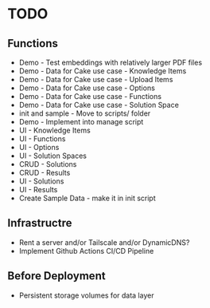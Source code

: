# TODO

## Functions
- Demo - Test embeddings with relatively larger PDF files
- Demo - Data for Cake use case - Knowledge Items
- Demo - Data for Cake use case - Upload Items
- Demo - Data for Cake use case - Options
- Demo - Data for Cake use case - Functions
- Demo - Data for Cake use case - Solution Space
- init and sample - Move to scripts/ folder
- Demo - Implement into manage script
- UI - Knowledge Items
- UI - Functions
- UI - Options
- UI - Solution Spaces
- CRUD - Solutions
- CRUD - Results
- UI - Solutions
- UI - Results
- Create Sample Data - make it in init script

## Infrastructre
- Rent a server and/or Tailscale and/or DynamicDNS?
- Implement Github Actions CI/CD Pipeline

## Before Deployment
- Persistent storage volumes for data layer
